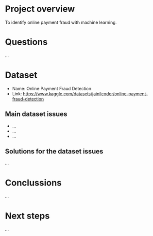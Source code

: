 # Project overview
To identify online payment fraud with machine learning.

# Questions 
...

# Dataset 
- Name: Online Payment Fraud Detection
- Link: https://www.kaggle.com/datasets/jainilcoder/online-payment-fraud-detection 

## Main dataset issues

- ...
- ...
- ...

## Solutions for the dataset issues
...

# Conclussions
...

# Next steps
...
